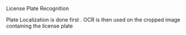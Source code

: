 License Plate Recognition

Plate Localization is done first .
OCR is then used on the cropped image containing the license plate
